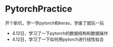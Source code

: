 # PytorchPractice
开个新坑，学一学pytorch和keras，学废了就玩一玩
* 4.12日，学习了一下pytorch的数据结构和数据操作
* 4.12日，学习了一下如何用pytorch进行线性拟合
